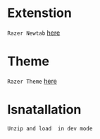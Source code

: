 # Extenstion

`Razer Newtab`
[here](https://trinculo54.github.io/Games-hub/offline/Offline.zip)

# Theme
`Razer Theme`
[here](https://trinculo54.github.io/Games-hub/offline/Offline.zip)

# Isnatallation

`Unzip and load  in dev mode`
